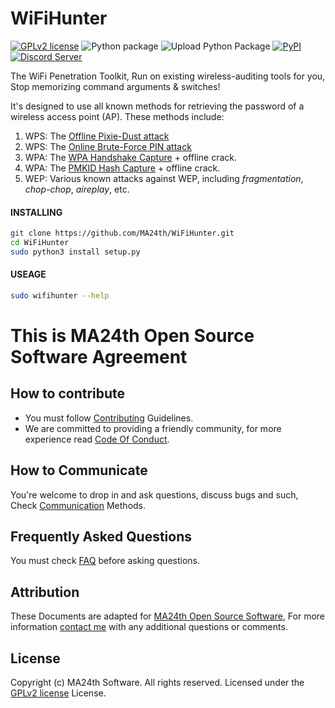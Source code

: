# WiFiHunter
[![GPLv2 license](https://img.shields.io/badge/LICENSE-GPLv2-green)](https://github.com/ma24th/WiFiHunter/blob/master/LICENSE)
![Python package](https://github.com/MA24th/wifihunter/workflows/Python%20package/badge.svg)
![Upload Python Package](https://github.com/MA24th/wifihunter/workflows/Upload%20Python%20Package/badge.svg)
[![PyPI](https://img.shields.io/badge/PyPI-v1.0.0-blue.svg)](https://pypi.org/project/wifihunter/)
[![Discord Server](https://img.shields.io/badge/Discord-Server-blue.svg)](https://discord.gg/g65AqbPK6g)

The WiFi Penetration Toolkit, 
Run on existing wireless-auditing tools for you,
Stop memorizing command arguments & switches!

It's designed to use all known methods for retrieving the password of a wireless access point (AP).  These methods include:
1. WPS: The [Offline Pixie-Dust attack](https://en.wikipedia.org/wiki/Wi-Fi_Protected_Setup#Offline_brute-force_attack)
1. WPS: The [Online Brute-Force PIN attack](https://en.wikipedia.org/wiki/Wi-Fi_Protected_Setup#Online_brute-force_attack)
2. WPA: The [WPA Handshake Capture](https://hashcat.net/forum/thread-7717.html) + offline crack.
3. WPA: The [PMKID Hash Capture](https://hashcat.net/forum/thread-7717.html) + offline crack.
4. WEP: Various known attacks against WEP, including *fragmentation*, *chop-chop*, *aireplay*, etc.



#### INSTALLING
```bash
git clone https://github.com/MA24th/WiFiHunter.git
cd WiFiHunter
sudo python3 install setup.py
```


#### USEAGE

```bash
sudo wifihunter --help
```

This is MA24th Open Source Software Agreement
=============================================

## How to contribute
- You must follow [Contributing](https://github.com/MA24th/MA24th/blob/main/OpenSource/Software/CONTRIBUTING.md) Guidelines.
- We are committed to providing a friendly community, for more experience read [Code Of Conduct](https://github.com/MA24th/MA24th/blob/main/OpenSource/Software/CODE_OF_CONDUCT.md).


## How to Communicate
You're welcome to drop in and ask questions, 
discuss bugs and such, Check [Communication](https://github.com/MA24th/MA24th/blob/main/OpenSource/Software/COMMUNICATION.md) Methods.


## Frequently Asked Questions
You must check [FAQ](https://github.com/MA24th/MA24th/blob/main/OpenSource/Software/FAQ.md) before asking questions.


## Attribution
These Documents are adapted for [MA24th Open Source Software](https://github.com/MA24th/MA24th/blob/main/OpenSource/Software/),
For more information [contact me](mailto:ma24th@yahoo.com) with any additional questions or comments.


## License
Copyright (c) MA24th Software. All rights reserved.
Licensed under the [GPLv2 license](https://opensource.org/licenses/gpl-2.0) License.
